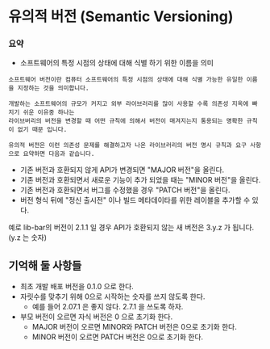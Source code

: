 # 유의적 버전 (Semantic Versioning)

### 요약
- 소프트웨어의 특정 시점의 상태에 대해 식별 하기 위한 이름을 의미

~~~
소프트웨어 버전이란 컴퓨터 소프트웨어의 특정 시점의 상태에 대해 식별 가능한 유일한 이름을 지정하는 것을 의미합니다.

개발하는 소프트웨어의 규모가 커지고 외부 라이브러리를 많이 사용할 수록 의존성 지옥에 빠지기 쉬운 이유중 하나는 
라이브버리의 버전을 변경할 때 어떤 규칙에 의해서 버전이 매겨지는지 통용되는 명확한 규칙이 없기 때문 입니다.

유의적 버전은 이런 의존성 문제를 해결하고자 나온 라이브러리의 버전 명시 규칙과 요구 사항으로 요약하면 다음과 같습니다.
~~~

- 기존 버전과 호환되지 않게 API가 변경되면 "MAJOR 버전"을 올린다.
- 기존 버전과 호환되면서 새로운 기능이 추가 되었을 때는 "MINOR 버전"을 올린다.
- 기존 버전과 호환되면서 버그를 수정했을 경우 "PATCH 버전"을 올린다.
- 버전 형식 뒤에 "정신 출시전" 이나 빌드 메타데이타를 위한 레이블을 추가할 수 있다.

예로 lib-bar의 버전이 2.1.1 일 경우 API가 호환되지 않는 새 버전은 3.y.z 가 됩니다. (y.z 는 숫자)

## 기억해 둘 사항들
- 최초 개발 배포 버전을 0.1.0 으로 한다.
- 자릿수를 맞추기 위해 0으로 시작하는 숫자를 쓰지 않도록 한다.
    - 예를 들어 2.07.1 은 좋지 않다. 2.7.1 을 쓰도록 하자.
- 부모 버전이 오르면 자식 버전은 0 으로 초기화 한다.
    - MAJOR 버전이 오르면 MINOR와 PATCH 버전은 0으로 초기화 한다.
    - MINOR 버전이 오르면 PATCH 버전은 0으로 초기화 한다.
